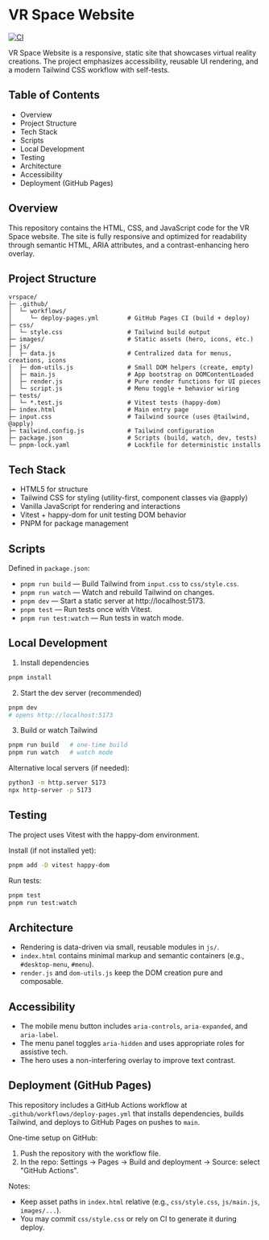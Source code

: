 # VR Space Website

[![CI](https://github.com/ChainsQueenEth/web3dashboard/actions/workflows/ci.yml/badge.svg)](https://github.com/ChainsQueenEth/web3dashboard/actions/workflows/ci.yml)

VR Space Website is a responsive, static site that showcases virtual reality creations. The project emphasizes accessibility, reusable UI rendering, and a modern Tailwind CSS workflow with self-tests.

## Table of Contents

- Overview
- Project Structure
- Tech Stack
- Scripts
- Local Development
- Testing
- Architecture
- Accessibility
- Deployment (GitHub Pages)

## Overview

This repository contains the HTML, CSS, and JavaScript code for the VR Space website. The site is fully responsive and optimized for readability through semantic HTML, ARIA attributes, and a contrast-enhancing hero overlay.

## Project Structure

```
vrspace/
├─ .github/
│  └─ workflows/
│     └─ deploy-pages.yml        # GitHub Pages CI (build + deploy)
├─ css/
│  └─ style.css                  # Tailwind build output
├─ images/                       # Static assets (hero, icons, etc.)
├─ js/
│  ├─ data.js                    # Centralized data for menus, creations, icons
│  ├─ dom-utils.js               # Small DOM helpers (create, empty)
│  ├─ main.js                    # App bootstrap on DOMContentLoaded
│  ├─ render.js                  # Pure render functions for UI pieces
│  └─ script.js                  # Menu toggle + behavior wiring
├─ tests/
│  └─ *.test.js                  # Vitest tests (happy-dom)
├─ index.html                    # Main entry page
├─ input.css                     # Tailwind source (uses @tailwind, @apply)
├─ tailwind.config.js            # Tailwind configuration
├─ package.json                  # Scripts (build, watch, dev, tests)
└─ pnpm-lock.yaml                # Lockfile for deterministic installs
```

## Tech Stack

- HTML5 for structure
- Tailwind CSS for styling (utility-first, component classes via @apply)
- Vanilla JavaScript for rendering and interactions
- Vitest + happy-dom for unit testing DOM behavior
- PNPM for package management

## Scripts

Defined in `package.json`:

- `pnpm run build` — Build Tailwind from `input.css` to `css/style.css`.
- `pnpm run watch` — Watch and rebuild Tailwind on changes.
- `pnpm dev` — Start a static server at http://localhost:5173.
- `pnpm test` — Run tests once with Vitest.
- `pnpm run test:watch` — Run tests in watch mode.

## Local Development

1) Install dependencies
```sh
pnpm install
```

2) Start the dev server (recommended)
```sh
pnpm dev
# opens http://localhost:5173
```

3) Build or watch Tailwind
```sh
pnpm run build   # one-time build
pnpm run watch   # watch mode
```

Alternative local servers (if needed):
```sh
python3 -m http.server 5173
npx http-server -p 5173
```

## Testing

The project uses Vitest with the happy-dom environment.

Install (if not installed yet):
```sh
pnpm add -D vitest happy-dom
```

Run tests:
```sh
pnpm test
pnpm run test:watch
```

## Architecture

- Rendering is data-driven via small, reusable modules in `js/`.
- `index.html` contains minimal markup and semantic containers (e.g., `#desktop-menu`, `#menu`).
- `render.js` and `dom-utils.js` keep the DOM creation pure and composable.

## Accessibility

- The mobile menu button includes `aria-controls`, `aria-expanded`, and `aria-label`.
- The menu panel toggles `aria-hidden` and uses appropriate roles for assistive tech.
- The hero uses a non-interfering overlay to improve text contrast.

## Deployment (GitHub Pages)

This repository includes a GitHub Actions workflow at `.github/workflows/deploy-pages.yml` that installs dependencies, builds Tailwind, and deploys to GitHub Pages on pushes to `main`.

One-time setup on GitHub:
1. Push the repository with the workflow file.
2. In the repo: Settings → Pages → Build and deployment → Source: select "GitHub Actions".

Notes:
- Keep asset paths in `index.html` relative (e.g., `css/style.css`, `js/main.js`, `images/...`).
- You may commit `css/style.css` or rely on CI to generate it during deploy.
